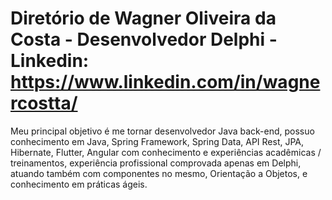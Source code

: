 # Diretório de Wagner Oliveira da Costa - Desenvolvedor Delphi - Linkedin: https://www.linkedin.com/in/wagnercostta/
Meu principal objetivo é me tornar desenvolvedor Java back-end, possuo conhecimento em Java, Spring Framework, Spring Data, API Rest, JPA, Hibernate, Flutter, Angular com conhecimento e experiências acadêmicas / treinamentos, experiência profissional comprovada apenas em Delphi, atuando também com componentes no mesmo, Orientação a Objetos, e conhecimento em práticas ágeis. 
